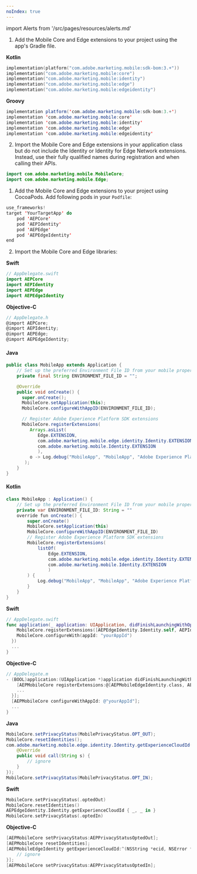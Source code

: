 ```yaml
---
noIndex: true
---
```


import Alerts from '/src/pages/resources/alerts.md'

<Variant platform="android" task="download" repeat="5"/>

1. Add the Mobile Core and Edge extensions to your project using the app's Gradle file.

**Kotlin**

```kotlin
implementation(platform("com.adobe.marketing.mobile:sdk-bom:3.+"))
implementation("com.adobe.marketing.mobile:core")
implementation("com.adobe.marketing.mobile:identity")
implementation("com.adobe.marketing.mobile:edge")
implementation("com.adobe.marketing.mobile:edgeidentity")
```

**Groovy**

```java
implementation platform('com.adobe.marketing.mobile:sdk-bom:3.+')
implementation 'com.adobe.marketing.mobile:core'
implementation 'com.adobe.marketing.mobile:identity'
implementation 'com.adobe.marketing.mobile:edge'
implementation 'com.adobe.marketing.mobile:edgeidentity'
```

<Alerts query="platform=android-gradle&componentClass=InlineNestedAlert"/>

2. Import the Mobile Core and Edge extensions in your application class but do not include the Identity or Identity for Edge Network extensions. Instead, use their fully qualified names during registration and when calling their APIs.

```java
import com.adobe.marketing.mobile.MobileCore;
import com.adobe.marketing.mobile.Edge;
```

<Variant platform="ios" task="download" repeat="7"/>

1. Add the Mobile Core and Edge extensions to your project using CocoaPods. Add following pods in your `Podfile`:

```swift
use_frameworks!
target 'YourTargetApp' do
    pod 'AEPCore'
    pod 'AEPIdentity'
    pod 'AEPEdge'
    pod 'AEPEdgeIdentity'
end
```

2. Import the Mobile Core and Edge libraries:

**Swift**

```swift
// AppDelegate.swift
import AEPCore
import AEPIdentity
import AEPEdge
import AEPEdgeIdentity
```

**Objective-C**

```objectivec
// AppDelegate.h
@import AEPCore;
@import AEPIdentity;
@import AEPEdge;
@import AEPEdgeIdentity;
```

<Variant platform="android" task="register" repeat="4"/>

#### Java

```java
public class MobileApp extends Application {
    // Set up the preferred Environment File ID from your mobile property configured in Data Collection UI
    private final String ENVIRONMENT_FILE_ID = "";

    @Override
    public void onCreate() {
      super.onCreate();
      MobileCore.setApplication(this);
      MobileCore.configureWithAppID(ENVIRONMENT_FILE_ID);

      // Register Adobe Experience Platform SDK extensions
      MobileCore.registerExtensions(
         Arrays.asList(
            Edge.EXTENSION, 
            com.adobe.marketing.mobile.edge.identity.Identity.EXTENSION,
            com.adobe.marketing.mobile.Identity.EXTENSION
            ),
         o -> Log.debug("MobileApp", "MobileApp", "Adobe Experience Platform Mobile SDK initialized.")
       );
    }
}
```

#### Kotlin

```java
class MobileApp : Application() {
    // Set up the preferred Environment File ID from your mobile property configured in Data Collection UI
    private var ENVIRONMENT_FILE_ID: String = ""
    override fun onCreate() {
        super.onCreate()
        MobileCore.setApplication(this)
        MobileCore.configureWithAppID(ENVIRONMENT_FILE_ID)
        // Register Adobe Experience Platform SDK extensions
        MobileCore.registerExtensions(
            listOf(
                Edge.EXTENSION, 
                com.adobe.marketing.mobile.edge.identity.Identity.EXTENSION,
                com.adobe.marketing.mobile.Identity.EXTENSION
                )
        ) {
            Log.debug("MobileApp", "MobileApp", "Adobe Experience Platform Mobile SDK initialized.")
        }
    }
}
```

<Variant platform="ios" task="register" repeat="4"/>

**Swift**

```swift
// AppDelegate.swift
func application(_ application: UIApplication, didFinishLaunchingWithOptions launchOptions: [UIApplication.LaunchOptionsKey: Any]?) -> Bool {
    MobileCore.registerExtensions([AEPEdgeIdentity.Identity.self, AEPIdentity.Identity.self, Edge.self], {
    MobileCore.configureWith(appId: "yourAppId")
  })
  ...
}
```

**Objective-C**

```objectivec
// AppDelegate.m
- (BOOL)application:(UIApplication *)application didFinishLaunchingWithOptions:(NSDictionary *)launchOptions {
    [AEPMobileCore registerExtensions:@[AEPMobileEdgeIdentity.class, AEPMobileIdentity.class, AEPMobileEdge.class] completion:^{
    ...
  }];
  [AEPMobileCore configureWithAppId: @"yourAppId"];
  ...
}
```

<Variant platform="android" task="link" repeat="2"/>

**Java**

```java
MobileCore.setPrivacyStatus(MobilePrivacyStatus.OPT_OUT);
MobileCore.resetIdentities();
com.adobe.marketing.mobile.edge.identity.Identity.getExperienceCloudId(new AdobeCallback<String>() {
    @Override
    public void call(String s) {
        // ignore
    }
});
MobileCore.setPrivacyStatus(MobilePrivacyStatus.OPT_IN);
```

<Variant platform="ios" task="link" repeat="4"/>

**Swift**

```swift
MobileCore.setPrivacyStatus(.optedOut)
MobileCore.resetIdentities()
AEPEdgeIdentity.Identity.getExperienceCloudId { _, _ in }
MobileCore.setPrivacyStatus(.optedIn)
```

**Objective-C**

```objectivec
[AEPMobileCore setPrivacyStatus:AEPPrivacyStatusOptedOut];
[AEPMobileCore resetIdentities];
[AEPMobileEdgeIdentity getExperienceCloudId:^(NSString *ecid, NSError *error) {
    // ignore
}];
[AEPMobileCore setPrivacyStatus:AEPPrivacyStatusOptedIn];
```

